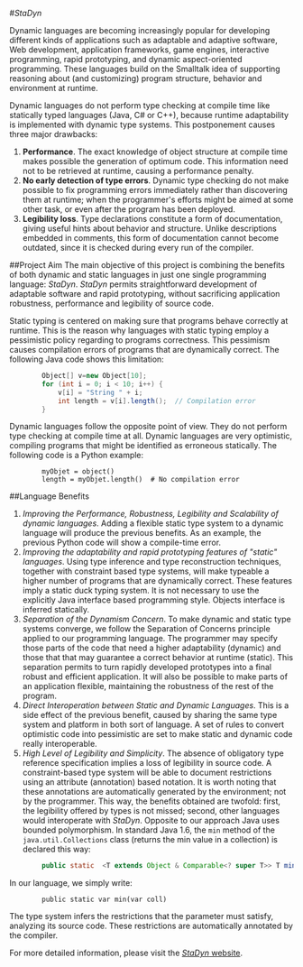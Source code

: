 #*StaDyn*

Dynamic languages are becoming increasingly popular for developing different kinds of applications such as adaptable and adaptive software, Web development, application frameworks, game engines, interactive programming, rapid prototyping, and dynamic aspect-oriented programming. These languages build on the Smalltalk idea of supporting reasoning about (and customizing) program structure, behavior and environment at runtime.

Dynamic languages do not perform type checking at compile time like statically typed languages (Java, C# or C++), because runtime adaptability is implemented with dynamic type systems. This postponement causes three major drawbacks:

1. **Performance**. The exact knowledge of object structure at compile time makes possible the generation of optimum code. This information need not to be retrieved at runtime, causing a performance penalty.
2. **No early detection of type errors**. Dynamic type checking do not make possible to fix programming errors immediately rather than discovering them at runtime; when the programmer's efforts might be aimed at some other task, or even after the program has been deployed.
3. **Legibility loss**. Type declarations constitute a form of documentation, giving useful hints about behavior and structure. Unlike descriptions embedded in comments, this form of documentation cannot become outdated, since it is checked during every run of the compiler.

##Project Aim
The main objective of this project is combining the benefits of both dynamic and static languages in just one single programming language: *StaDyn*. *StaDyn* permits straightforward development of adaptable software and rapid prototyping, without sacrificing application robustness, performance and legibility of source code.

Static typing is centered on making sure that programs behave correctly at runtime. This is the reason why languages with static typing employ a pessimistic policy regarding to programs correctness. This pessimism causes compilation errors of programs that are dynamically correct. The following Java code shows this limitation:

```C#
        Object[] v=new Object[10]; 
        for (int i = 0; i < 10; i++) { 
            v[i] = "String " + i; 
            int length = v[i].length();  // Compilation error
        } 
```

Dynamic languages follow the opposite point of view. They do not perform type checking at compile time at all. Dynamic languages are very optimistic, compiling programs that might be identified as erroneous statically. The following code is a Python example:

```
        myObjet = object()
        length = myObjet.length()  # No compilation error
```                 
                    
##Language Benefits

1. *Improving the Performance, Robustness, Legibility and Scalability of dynamic languages*. Adding a flexible static type system to a dynamic language will produce the previous benefits. As an example, the previous Python code will show a compile-time error.
2. *Improving the adaptability and rapid prototyping features of "static" languages*. Using type inference and type reconstruction techniques, together with constraint based type systems, will make typeable a higher number of programs that are dynamically correct. These features imply a static duck typing system. It is not necessary to use the explicitly Java interface based programming style. Objects interface is inferred statically.
3. *Separation of the Dynamism Concern*. To make dynamic and static type systems converge, we follow the Separation of Concerns principle applied to our programming language. The programmer may specify those parts of the code that need a higher adaptability (dynamic) and those that that may guarantee a correct behavior at runtime (static). This separation permits to turn rapidly developed prototypes into a final robust and efficient application. It will also be possible to make parts of an application flexible, maintaining the robustness of the rest of the program.
4. *Direct Interoperation between Static and Dynamic Languages*. This is a side effect of the previous benefit, caused by sharing the same type system and platform in both sort of language. A set of rules to convert optimistic code into pessimistic are set to make static and dynamic code really interoperable.
5. *High Level of Legibility and Simplicity*. The absence of obligatory type reference specification implies a loss of legibility in source code. A constraint-based type system will be able to document restrictions using an attribute (annotation) based notation. It is worth noting that these annotations are automatically generated by the environment; not by the programmer. This way, the benefits obtained are twofold: first, the legibility offered by types is not missed; second, other languages would interoperate with *StaDyn*.
Opposite to our approach Java uses bounded polymorphism. In standard Java 1.6, the ```min``` method of the ```java.util.Collections``` class (returns the min value in a collection) is declared this way:

```Java
        public static  <T extends Object & Comparable<? super T>> T min(Collection<? extends T> coll)	
```

In our language, we simply write:

```
        public static var min(var coll)	
```

The type system infers the restrictions that the parameter must satisfy, analyzing its source code. These restrictions are automatically annotated by the compiler.

For more detailed information, please visit the [*StaDyn* website](http://www.reflection.uniovi.es/stadyn/).
